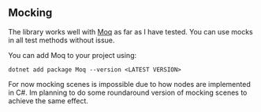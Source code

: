 Mocking
----

The library works well with [Moq](https://github.com/moq/moq) as far as I have tested. You can use mocks in all test methods without issue.

You can add Moq to your project using:
```
dotnet add package Moq --version <LATEST VERSION>
```

For now mocking scenes is impossible due to how nodes are implemented in C#. Im planning to do some roundaround version of mocking scenes to achieve the same effect.